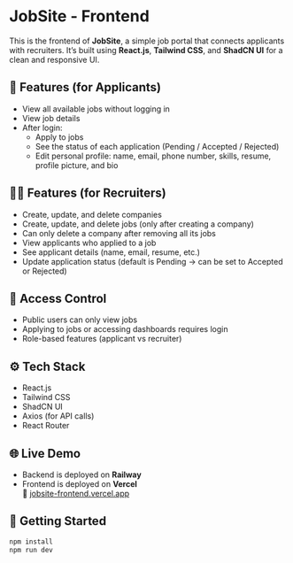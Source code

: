 # JobSite - Frontend

This is the frontend of **JobSite**, a simple job portal that connects applicants with recruiters. It’s built using **React.js**, **Tailwind CSS**, and **ShadCN UI** for a clean and responsive UI.

## 🔑 Features (for Applicants)

- View all available jobs without logging in
- View job details
- After login:
  - Apply to jobs
  - See the status of each application (Pending / Accepted / Rejected)
  - Edit personal profile: name, email, phone number, skills, resume, profile picture, and bio

## 👨‍💼 Features (for Recruiters)

- Create, update, and delete companies
- Create, update, and delete jobs (only after creating a company)
- Can only delete a company after removing all its jobs
- View applicants who applied to a job
- See applicant details (name, email, resume, etc.)
- Update application status (default is Pending → can be set to Accepted or Rejected)

## 🔐 Access Control

- Public users can only view jobs
- Applying to jobs or accessing dashboards requires login
- Role-based features (applicant vs recruiter)

## ⚙️ Tech Stack

- React.js
- Tailwind CSS
- ShadCN UI
- Axios (for API calls)
- React Router

## 🌐 Live Demo

- Backend is deployed on **Railway**
- Frontend is deployed on **Vercel**  
🔗 [jobsite-frontend.vercel.app](https://job-portal-webapp-frontend.vercel.app)


## 🏁 Getting Started

```bash
npm install
npm run dev
